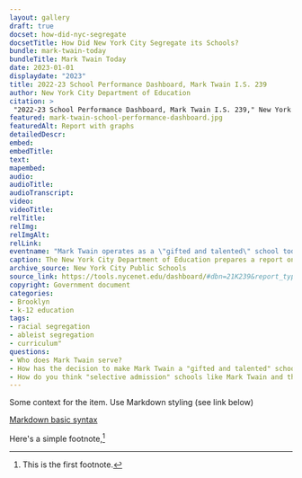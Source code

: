 ```yaml
--- 
layout: gallery
draft: true
docset: how-did-nyc-segregate
docsetTitle: How Did New York City Segregate its Schools?
bundle: mark-twain-today
bundleTitle: Mark Twain Today
date: 2023-01-01
displaydate: "2023"
title: 2022-23 School Performance Dashboard, Mark Twain I.S. 239
author: New York City Department of Education
citation: >
 "2022-23 School Performance Dashboard, Mark Twain I.S. 239," New York City Department of Education, in New York City Civil Rights History Project, Accessed: [Month Day, Year], https://nyccivilrightshistory.org/gallery/mark-twain-school-performance-dashboard.
featured: mark-twain-school-performance-dashboard.jpg
featuredAlt: Report with graphs
detailedDescr: 
embed: 
embedTitle: 
text: 
mapembed: 
audio: 
audioTitle: 
audioTranscript: 
video: 
videoTitle: 
relTitle: 
relImg: 
relImgAlt: 
relLink: 
eventname: "Mark Twain operates as a \"gifted and talented\" school today."
caption: The New York City Department of Education prepares a report on each school each year. This report shows data about Mark Twain’s student population and their achievement on standardized tests. [Visit the report dashboard](https://tools.nycenet.edu/dashboard/#dbn=21K239&report_type=EMS&view=City)
archive_source: New York City Public Schools
source_link: https://tools.nycenet.edu/dashboard/#dbn=21K239&report_type=EMS&view=City
copyright: Government document
categories: 
- Brooklyn
- k-12 education
tags: 
- racial segregation
- ableist segregation
- curriculum"
questions: 
- Who does Mark Twain serve?
- How has the decision to make Mark Twain a "gifted and talented" school helped make Mark Twain a segregated school? 
- How do you think "selective admission" schools like Mark Twain and the specialized high schools contribute to segregation throughout the city? Should these schools exist if they are not serving all of the city’s students?
--- 
```


Some context for the item. Use Markdown styling (see link below)

[Markdown basic syntax](https://www.markdownguide.org/basic-syntax/)

Here's a simple footnote,[^1]

[^1]: This is the first footnote.
